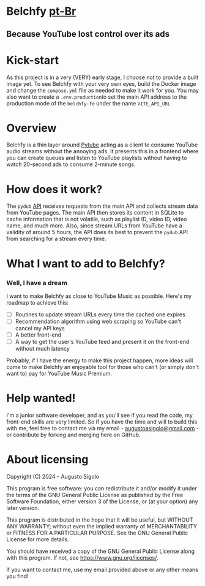 # Belchfy [pt-Br](https://github.com/Sigoloh/belchfy/blob/main/pt-README.md)
## Because YouTube lost control over its ads

# Kick-start
As this project is in a very (VERY) early stage, I choose not to provide a built image yet. To see Belchfy with your very own eyes, build the Docker image and change the `compose.yml` file as needed to make it work for you. You may also want to create a `.env.production`to set the main API address to the production mode of the `belchfy-fe` under the name `VITE_API_URL`

# Overview
Belchfy is a thin layer around [Pytube](https://pytube.io/) acting as a client to consume YouTube audio streams without the annoying ads. It presents this in a frontend where you can create queues and listen to YouTube playlists without having to watch 20-second ads to consume 2-minute songs.

# How does it work?
The `pydub` [API](./belchfy-py) receives requests from the main API and collects stream data from YouTube pages. The main API then stores its content in SQLite to cache information that is not volatile, such as playlist ID, video ID, video name, and much more. Also, since stream URLs from YouTube have a validity of around 5 hours, the API does its best to prevent the `pydub` API from searching for a stream every time.

# What I want to add to Belchfy?
### Well, I have a dream
I want to make Belchfy as close to YouTube Music as possible. Here's my roadmap to achieve this:
- [ ] Routines to update stream URLs every time the cached one expires
- [ ] Recommendation algorithm using web scraping so YouTube can't cancel my API keys
- [ ] A better front-end
- [ ] A way to get the user's YouTube feed and present it on the front-end without much latency

Probably, if I have the energy to make this project happen, more ideas will come to make Belchfy an enjoyable tool for those who can't (or simply don't want to) pay for YouTube Music Premium.

# Help wanted!
I'm a junior software developer, and as you'll see if you read the code, my front-end skills are very limited. So if you have the time and will to build this with me, feel free to contact me via my email - augustoasigolo@gmail.com - or contribute by forking and merging here on GitHub.

# About licensing
Copyright (C) 2024 - Augusto Sigolo

This program is free software: you can redistribute it and/or modify
it under the terms of the GNU General Public License as published by
the Free Software Foundation, either version 3 of the License, or
(at your option) any later version.

This program is distributed in the hope that it will be useful,
but WITHOUT ANY WARRANTY; without even the implied warranty of
MERCHANTABILITY or FITNESS FOR A PARTICULAR PURPOSE. See the
GNU General Public License for more details.

You should have received a copy of the GNU General Public License
along with this program. If not, see <https://www.gnu.org/licenses/>.

If you want to contact me, use my email provided above or any other means you find!
